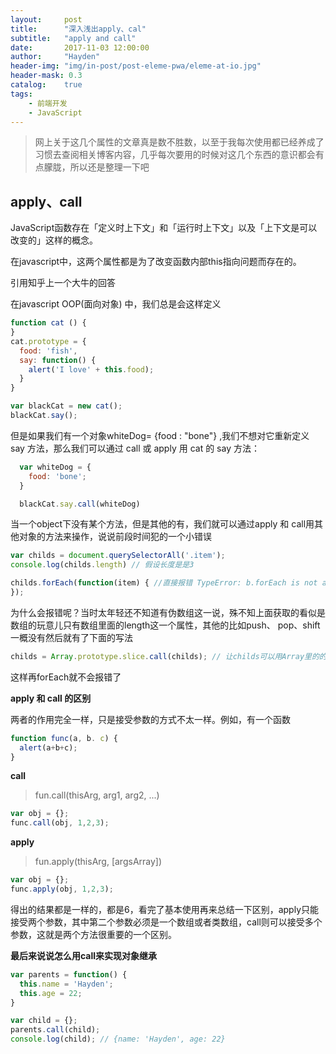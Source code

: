 ```yaml
---
layout:     post
title:      "深入浅出apply、cal"
subtitle:   "apply and call"
date:       2017-11-03 12:00:00 
author:     "Hayden"
header-img: "img/in-post/post-eleme-pwa/eleme-at-io.jpg"
header-mask: 0.3
catalog:    true
tags:
    - 前端开发
    - JavaScript
---
```


> 网上关于这几个属性的文章真是数不胜数，以至于我每次使用都已经养成了习惯去查阅相关博客内容，几乎每次要用的时候对这几个东西的意识都会有点朦胧，所以还是整理一下吧

## apply、call

JavaScript函数存在「定义时上下文」和「运行时上下文」以及「上下文是可以改变的」这样的概念。

在javascript中，这两个属性都是为了改变函数内部this指向问题而存在的。

引用知乎上一个大牛的回答

在javascript OOP(面向对象) 中，我们总是会这样定义

```js
function cat () {
}
cat.prototype = {
  food: 'fish',
  say: function() {
    alert('I love' + this.food);
  }
}

var blackCat = new cat();
blackCat.say();

```

但是如果我们有一个对象whiteDog= {food : "bone"} ,我们不想对它重新定义 say 方法，那么我们可以通过 call 或 apply 用 cat 的 say 方法：


```js
  var whiteDog = {
    food: 'bone';
  }

  blackCat.say.call(whiteDog)
```

当一个object下没有某个方法，但是其他的有，我们就可以通过apply 和 call用其他对象的方法来操作，说说前段时间犯的一个小错误

```js
var childs = document.querySelectorAll('.item'); 
console.log(childs.length) // 假设长度是是3

childs.forEach(function(item) { //直接报错 TypeError: b.forEach is not a function
});

```
为什么会报错呢？当时太年轻还不知道有伪数组这一说，殊不知上面获取的看似是数组的玩意儿只有数组里面的length这一个属性，其他的比如push、 pop、shift 一概没有然后就有了下面的写法

```js
childs = Array.prototype.slice.call(childs); // 让childs可以用Array里的的所有方法
```
这样再forEach就不会报错了

**apply 和 call 的区别**

两者的作用完全一样，只是接受参数的方式不太一样。例如，有一个函数

```js
function func(a, b. c) {
  alert(a+b+c);
}
```
**call**
> fun.call(thisArg, arg1, arg2, ...) 

```js
var obj = {};
func.call(obj, 1,2,3);
```
**apply**
> fun.apply(thisArg, [argsArray])

```js
var obj = {};
func.apply(obj, 1,2,3);
```
得出的结果都是一样的，都是6，看完了基本使用再来总结一下区别，apply只能接受两个参数，其中第二个参数必须是一个数组或者类数组，call则可以接受多个参数，这就是两个方法很重要的一个区别。

**最后来说说怎么用call来实现对象继承**
```js
var parents = function() {
  this.name = 'Hayden';
  this.age = 22;
}

var child = {};
parents.call(child);
console.log(child); // {name: 'Hayden', age: 22}
```

